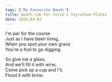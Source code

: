 ```yaml
---  
tags: ['My Favourite Bands']  
title: Death Cab For Cutie's Styrofoam Plates  
date: 2023-03-03  
---
```


I'm par for the course  
Just as I have been living,  
When you spot your own grave  
You're a fool to go digging.

So give me a glass,  
And we'll fill it with wine,  
Come pick up a cup and I'll,  
Flood it with brine.
